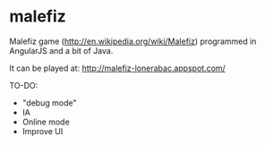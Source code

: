 # malefiz
Malefiz game (http://en.wikipedia.org/wiki/Malefiz) programmed in AngularJS and a bit of Java.

It can be played at:
http://malefiz-lonerabac.appspot.com/

TO-DO:
- "debug mode"
- IA
- Online mode
- Improve UI

